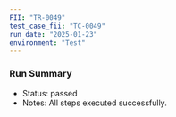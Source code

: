 ```yaml
---
FII: "TR-0049"
test_case_fii: "TC-0049"
run_date: "2025-01-23"
environment: "Test"
---
```


### Run Summary
- Status: passed
- Notes: All steps executed successfully.